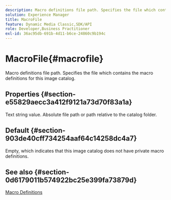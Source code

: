 ```yaml
---
description: Macro definitions file path. Specifies the file which contains the macro definitions for this image catalog.
solution: Experience Manager
title: MacroFile
feature: Dynamic Media Classic,SDK/API
role: Developer,Business Practitioner
exl-id: 36ac95db-691b-4d11-b6ce-24860c9b194c
---
```

# MacroFile{#macrofile}

Macro definitions file path. Specifies the file which contains the macro definitions for this image catalog.

## Properties {#section-e55829aecc3a412f9121a73d70f83a1a}

Text string value. Absolute file path or path relative to the catalog folder.

## Default {#section-903de40cff734254aaf64c14258dc4a7}

Empty, which indicates that this image catalog does not have private macro definitions.

## See also {#section-0d6179011b574922bc25e399fa73879d}

[Macro Definitions](../../../../../is-api/image-catalog/image-serving-api-ref/c-image-catalog-reference/c-macro-definition-reference/c-macro-definition-reference.md#concept-5ec73f7636c1496fba1e94094e694e79)

